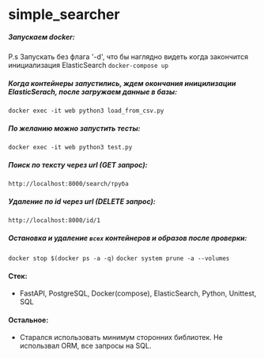 # simple_searcher

##### Запускаем docker:
P.s Запускать без флага '-d', что бы наглядно видеть когда закончится инициализация ElasticSearch
```docker-compose up```

##### Когда контейнеры запустились, ждем окончания иницилизации ElasticSerach, после загружаем данные в базы:
```docker exec -it web python3 load_from_csv.py```

##### По желанию можно запустить тесты:
```docker exec -it web python3 test.py```

##### Поиск по тексту через url (GET запрос):
```http://localhost:8000/search/труба```

##### Удаление по id через url (DELETE запрос):
```http://localhost:8000/id/1```

##### Остановка и удаление ```всех``` контейнеров и образов после проверки:
```docker stop $(docker ps -a -q)```
```docker system prune -a --volumes```

#### Стек:
- FastAPI, PostgreSQL, Docker(compose), ElasticSearch, Python, Unittest, SQL
#### Остальное:
- Старался использовать минимум сторонних библиотек. Не использвал ORM, все запросы на SQL.